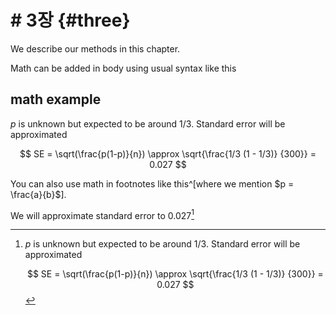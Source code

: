 # # 3장 {#three}

We describe our methods in this chapter.

Math can be added in body using usual syntax like this 

## math example

$p$ is unknown but expected to be around 1/3. Standard error will be approximated

$$
SE = \sqrt(\frac{p(1-p)}{n}) \approx \sqrt{\frac{1/3 (1 - 1/3)} {300}} = 0.027
$$

You can also use math in footnotes like this^[where we mention $p = \frac{a}{b}$].

We will approximate standard error to 0.027[^longnote]

[^longnote]: $p$ is unknown but expected to be around 1/3. Standard error will be approximated

    $$
    SE = \sqrt(\frac{p(1-p)}{n}) \approx \sqrt{\frac{1/3 (1 - 1/3)} {300}} = 0.027
    $$

